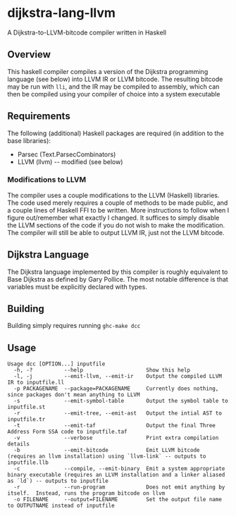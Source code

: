 dijkstra-lang-llvm
==================

A Dijkstra-to-LLVM-bitcode compiler written in Haskell

Overview
--------

This haskell compiler compiles a version of the Dijkstra programming language (see below) into
LLVM IR or LLVM bitcode.  The resulting bitcode may be run with `lli`, and the IR may be
compiled to assembly, which can then be compiled using your compiler of choice into a system
executable

Requirements
------------

The following (additional) Haskell packages are required (in addition to the base libraries):

* Parsec (Text.ParsecCombinators) 
* LLVM (llvm) -- modified (see below)

### Modifications to LLVM ###

The compiler uses a couple modifications to the LLVM (Haskell) libraries.  The code used merely requires
a couple of methods to be made public, and a couple lines of Haskell FFI to be written.  More instructions to follow 
when I figure out/remember what exactly I changed.  It suffices to simply
disable the LLVM sections of the code if you do not wish to make the modification.  The
compiler will still be able to output LLVM IR, just not the LLVM bitcode.

Dijkstra Language
-----------------

The Dijkstra language implemented by this compiler is roughly equivalent to Base Dijkstra as
defined by Gary Pollice.  The most notable difference is that variables must be explicitly
declared with types.

Building
--------

Building simply requires running `ghc-make dcc`

Usage
-----

    Usage dcc [OPTION...] inputfile
      -h, -?          --help                    Show this help
      -l, -j          --emit-llvm, --emit-ir    Output the compiled LLVM IR to inputfile.ll
      -p PACKAGENAME  --package=PACKAGENAME     Currently does nothing, since packages don't mean anything to LLVM
      -s              --emit-symbol-table       Output the symbol table to inputfile.st
      -r              --emit-tree, --emit-ast   Output the intial AST to inputfile.tr
      -t              --emit-taf                Output the final Three Address Form SSA code to inputfile.taf
      -v              --verbose                 Print extra compilation details
      -b              --emit-bitcode            Emit LLVM bitcode (requires an llvm installation) using `llvm-link` -- outputs to inputfile.llb
      -c              --compile, --emit-binary  Emit a system appropriate binary executable (requires an LLVM installation and a linker aliased as `ld`) -- outputs to inputfile
      -r              --run-program             Does not emit anything by itself.  Instead, runs the program bitcode on llvm
      -o FILENAME     --output=FILENAME         Set the output file name to OUTPUTNAME instead of inputfile



